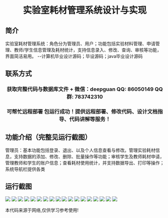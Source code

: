 <p><h1 align="center">实验室耗材管理系统设计与实现</h1></p>

## 简介
实验室耗材管理系统：角色分为管理员、用户；功能包括实验材料管理、申请管理、教师/学生信息管理及耗材统计，支持信息录入、修改、查询、审核等功能，界面简洁易用。    --计算机毕业设计源码；毕设源码；java毕业设计源码


## 联系方式
<p><h3 align="center">获取完整代码与数据库文件 + 微信：deepguan QQ: 86050149 QQ群: 783742310</h3></p>
<p><h3 align="center">可帮忙远程部署 包运行成功！提供远程部署、修改代码、设计文档指导、代码讲解等服务！</h3></p>

## 功能介绍（完整见运行截图）
管理员：基本功能包括登录、退出、以及个人信息查看与修改。管理实验耗材信息，支持数据的添加、修改、删除、批量操作等功能；审核学生及教师耗材申请，管理教师和学生的账户信息；查看耗材使用统计，并支持数据导出、打印等操作；系统导航栏提供各类


## 运行截图
![](https://bs-1329754181.cos.ap-shanghai.myqcloud.com/ssm/LabSuppliesManagementSystem/img/001.jpg)
![](https://bs-1329754181.cos.ap-shanghai.myqcloud.com/ssm/LabSuppliesManagementSystem/img/002.jpg)
![](https://bs-1329754181.cos.ap-shanghai.myqcloud.com/ssm/LabSuppliesManagementSystem/img/003.jpg)
![](https://bs-1329754181.cos.ap-shanghai.myqcloud.com/ssm/LabSuppliesManagementSystem/img/004.jpg)
![](https://bs-1329754181.cos.ap-shanghai.myqcloud.com/ssm/LabSuppliesManagementSystem/img/005.jpg)
![](https://bs-1329754181.cos.ap-shanghai.myqcloud.com/ssm/LabSuppliesManagementSystem/img/006.jpg)
![](https://bs-1329754181.cos.ap-shanghai.myqcloud.com/ssm/LabSuppliesManagementSystem/img/007.jpg)
![](https://bs-1329754181.cos.ap-shanghai.myqcloud.com/ssm/LabSuppliesManagementSystem/img/008.jpg)
![](https://bs-1329754181.cos.ap-shanghai.myqcloud.com/ssm/LabSuppliesManagementSystem/img/009.jpg)
![](https://bs-1329754181.cos.ap-shanghai.myqcloud.com/ssm/LabSuppliesManagementSystem/img/010.jpg)
![](https://bs-1329754181.cos.ap-shanghai.myqcloud.com/ssm/LabSuppliesManagementSystem/img/011.jpg)
![](https://bs-1329754181.cos.ap-shanghai.myqcloud.com/ssm/LabSuppliesManagementSystem/img/012.jpg)
![](https://bs-1329754181.cos.ap-shanghai.myqcloud.com/ssm/LabSuppliesManagementSystem/img/013.jpg)
![](https://bs-1329754181.cos.ap-shanghai.myqcloud.com/ssm/LabSuppliesManagementSystem/img/014.jpg)
![](https://bs-1329754181.cos.ap-shanghai.myqcloud.com/ssm/LabSuppliesManagementSystem/img/015.jpg)
![](https://bs-1329754181.cos.ap-shanghai.myqcloud.com/ssm/LabSuppliesManagementSystem/img/016.jpg)
![](https://bs-1329754181.cos.ap-shanghai.myqcloud.com/ssm/LabSuppliesManagementSystem/img/017.jpg)
![](https://bs-1329754181.cos.ap-shanghai.myqcloud.com/ssm/LabSuppliesManagementSystem/img/018.jpg)

<p>本代码来源于网络,仅供学习参考使用!</p>
